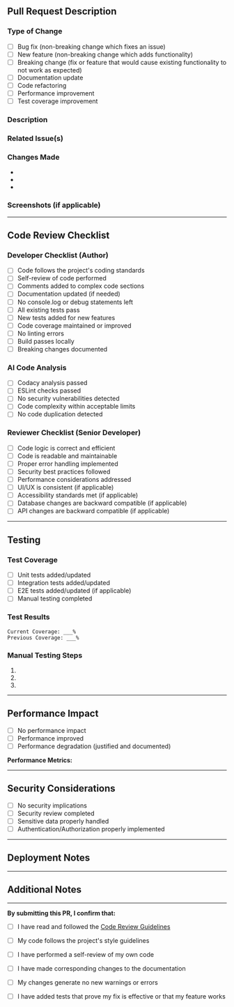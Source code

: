 ## Pull Request Description

### Type of Change
<!-- Mark the appropriate option with an 'x' -->
- [ ] Bug fix (non-breaking change which fixes an issue)
- [ ] New feature (non-breaking change which adds functionality)
- [ ] Breaking change (fix or feature that would cause existing functionality to not work as expected)
- [ ] Documentation update
- [ ] Code refactoring
- [ ] Performance improvement
- [ ] Test coverage improvement

### Description
<!-- Provide a clear and concise description of what this PR does -->


### Related Issue(s)
<!-- Link to related issues: Fixes #123, Closes #456 -->


### Changes Made
<!-- List the specific changes made in this PR -->
- 
- 
- 

### Screenshots (if applicable)
<!-- Add screenshots to help explain your changes -->


---

## Code Review Checklist

### Developer Checklist (Author)
- [ ] Code follows the project's coding standards
- [ ] Self-review of code performed
- [ ] Comments added to complex code sections
- [ ] Documentation updated (if needed)
- [ ] No console.log or debug statements left
- [ ] All existing tests pass
- [ ] New tests added for new features
- [ ] Code coverage maintained or improved
- [ ] No linting errors
- [ ] Build passes locally
- [ ] Breaking changes documented

### AI Code Analysis
- [ ] Codacy analysis passed
- [ ] ESLint checks passed
- [ ] No security vulnerabilities detected
- [ ] Code complexity within acceptable limits
- [ ] No code duplication detected

### Reviewer Checklist (Senior Developer)
- [ ] Code logic is correct and efficient
- [ ] Code is readable and maintainable
- [ ] Proper error handling implemented
- [ ] Security best practices followed
- [ ] Performance considerations addressed
- [ ] UI/UX is consistent (if applicable)
- [ ] Accessibility standards met (if applicable)
- [ ] Database changes are backward compatible (if applicable)
- [ ] API changes are backward compatible (if applicable)

---

## Testing

### Test Coverage
- [ ] Unit tests added/updated
- [ ] Integration tests added/updated
- [ ] E2E tests added/updated (if applicable)
- [ ] Manual testing completed

### Test Results
<!-- Describe your test results -->
```
Current Coverage: ___%
Previous Coverage: ___%
```

### Manual Testing Steps
<!-- List steps to manually test the changes -->
1. 
2. 
3. 

---

## Performance Impact
<!-- Describe any performance implications -->
- [ ] No performance impact
- [ ] Performance improved
- [ ] Performance degradation (justified and documented)

**Performance Metrics:**
<!-- Add performance metrics if applicable -->


---

## Security Considerations
- [ ] No security implications
- [ ] Security review completed
- [ ] Sensitive data properly handled
- [ ] Authentication/Authorization properly implemented

---

## Deployment Notes
<!-- Any special deployment instructions or considerations -->


---

## Additional Notes
<!-- Any additional information for reviewers -->


---

**By submitting this PR, I confirm that:**
- [ ] I have read and followed the [Code Review Guidelines](../CONTRIBUTING.md)
- [ ] My code follows the project's style guidelines
- [ ] I have performed a self-review of my own code
- [ ] I have made corresponding changes to the documentation
- [ ] My changes generate no new warnings or errors
- [ ] I have added tests that prove my fix is effective or that my feature works

